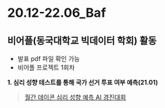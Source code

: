 # 20.12-22.06_Baf
## 비어플(동국대학교 빅데이터 학회) 활동
- 발표 pdf 파일 확인 가능
- 비어플 프로젝트 1회차

**1. 심리 성향 테스트를 통해 국가 선거 투표 여부 예측(21.01)**
>[월간 데이콘 심리 성향 예측 AI 경진대회](https://dacon.io/competitions/official/235647/overview/description)
